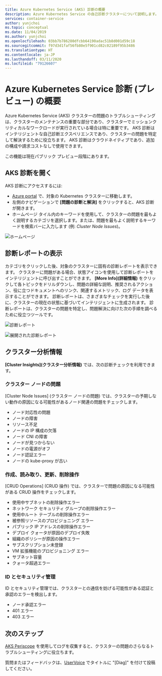 ```yaml
---
title: Azure Kubernetes Service (AKS) 診断の概要
description: Azure Kubernetes Service の自己診断クラスターについて説明します。
services: container-service
author: yunjchoi
ms.topic: conceptual
ms.date: 11/04/2019
ms.author: yunjchoi
ms.openlocfilehash: 03bb7b786280dfcbb64190adac51b8d001d59c18
ms.sourcegitcommit: f97d3d1faf56fb80e5f901cd82c02189f95b3486
ms.translationtype: HT
ms.contentlocale: ja-JP
ms.lasthandoff: 03/11/2020
ms.locfileid: "79126607"
---
```

# <a name="azure-kubernetes-service-diagnostics-preview-overview"></a>Azure Kubernetes Service 診断 (プレビュー) の概要

Azure Kubernetes Service (AKS) クラスターの問題のトラブルシューティングは、クラスターのメンテナンスの重要な部分であり、クラスターでミッションクリティカルなワークロードが実行されている場合は特に重要です。 AKS 診断はインテリジェントな自己診断エクスペリエンスであり、クラスターの問題を特定して解決するために役立ちます。 AKS 診断はクラウドネイティブであり、追加の構成や請求コストなしで使用できます。

この機能は現在パブリック プレビュー段階にあります。

## <a name="open-aks-diagnostics"></a>AKS 診断を開く

AKS 診断にアクセスするには:

- [Azure portal](https://portal.azure.com) で、対象の Kubernetes クラスターに移動します。
- 左側のナビゲーションで **[問題の診断と解決]** をクリックすると、AKS 診断が開きます。
- ホームページ タイル内のキーワードを使用して、クラスターの問題を最もよく説明するカテゴリを選択します。または、問題を最もよく説明するキーワードを検索バーに入力します (例: _Cluster Node Issues_)。

![ホームページ](./media/concepts-diagnostics/aks-diagnostics-homepage.png)

## <a name="view-a-diagnostic-report"></a>診断レポートの表示

カテゴリをクリックした後、対象のクラスターに固有の診断レポートを表示できます。 クラスターに問題がある場合、状態アイコンを使用して診断レポートをインテリジェントに呼び出すことができます。 **[More Info]\(詳細情報\)** をクリックして各トピックをドリルダウンし、問題の詳細な説明、推奨されるアクション、役に立つドキュメントへのリンク、関連するメトリック、ログ データを表示することができます。 診断レポートは、さまざまなチェックを実行した後に、クラスターの現在の状態に基づいてインテリジェントに生成されます。 診断レポートは、クラスターの問題を特定し、問題解決に向けた次の手順を調べるために役立つツールです。

![診断レポート](./media/concepts-diagnostics/diagnostic-report.png)

![展開された診断レポート](./media/concepts-diagnostics/node-issues.png)

## <a name="cluster-insights"></a>クラスター分析情報

**[Cluster Insights]\(クラスター分析情報\)** では、次の診断チェックを利用できます。

### <a name="cluster-node-issues"></a>クラスター ノードの問題

[Cluster Node Issues] (クラスター ノードの問題) では、クラスターの予期しない動作の原因になる可能性があるノード関連の問題をチェックします。

- ノード対応性の問題
- ノードの障害
- リソース不足
- ノードの IP 構成の欠落
- ノード CNI の障害
- ノードが見つからない
- ノードの電源がオフ
- ノード認証エラー
- ノードの kube-proxy が古い

### <a name="create-read-update--delete-operations"></a>作成、読み取り、更新、削除操作

[CRUD Operations] (CRUD 操作) では、クラスターで問題の原因になる可能性がある CRUD 操作をチェックします。

- 使用中サブネットの削除操作エラー
- ネットワーク セキュリティ グループの削除操作エラー
- 使用中ルート テーブルの削除操作エラー
- 被参照リソースのプロビジョニング エラー
- パブリック IP アドレスの削除操作エラー
- デプロイ クォータが原因のデプロイ失敗
- 組織のポリシーが原因の操作エラー
- サブスクリプション未登録
- VM 拡張機能のプロビジョニング エラー
- サブネット容量
- クォータ超過エラー

### <a name="identity-and-security-management"></a>ID とセキュリティ管理

ID とセキュリティ管理では、クラスターとの通信を妨げる可能性がある認証と承認のエラーを検出します。

- ノード承認エラー
- 401 エラー
- 403 エラー

## <a name="next-steps"></a>次のステップ

[AKS Periscope](https://aka.ms/aksperiscope) を使用してログを収集すると、クラスターの問題のさらなるトラブルシューティングに役立ちます。

質問またはフィードバックは、[UserVoice](https://feedback.azure.com/forums/914020-azure-kubernetes-service-aks) でタイトルに "[Diag]" を付けて投稿してください。
